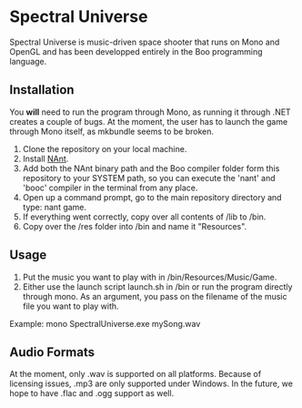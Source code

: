 Spectral Universe
=================

Spectral Universe is music-driven space shooter that runs on Mono and OpenGL and has been developped entirely in the Boo programming language.

Installation
------------
You **will** need to run the program through Mono, as running it through .NET creates a couple of bugs. At the moment, the user has to launch the game through Mono itself, as mkbundle seems to be broken.

1. Clone the repository on your local machine.
2. Install [NAnt](http://nant.sourceforge.net/).
3. Add both the NAnt binary path and the Boo compiler folder form this repository to your SYSTEM path, so you can execute the 'nant' and 'booc' compiler in the terminal from any place.
4. Open up a command prompt, go to the main repository directory and type: nant game.
5. If everything went correctly, copy over all contents of /lib to /bin.
6. Copy over the /res folder into /bin and name it "Resources".

Usage
-----
1. Put the music you want to play with in /bin/Resources/Music/Game.
2. Either use the launch script launch.sh in /bin or run the program directly through mono. As an argument, you pass on the filename of the music file you want to play with.

Example: mono SpectralUniverse.exe mySong.wav

Audio Formats
-------------
At the moment, only .wav is supported on all platforms. Because of licensing issues, .mp3 are only supported under Windows. In the future, we hope to have .flac and .ogg support as well.